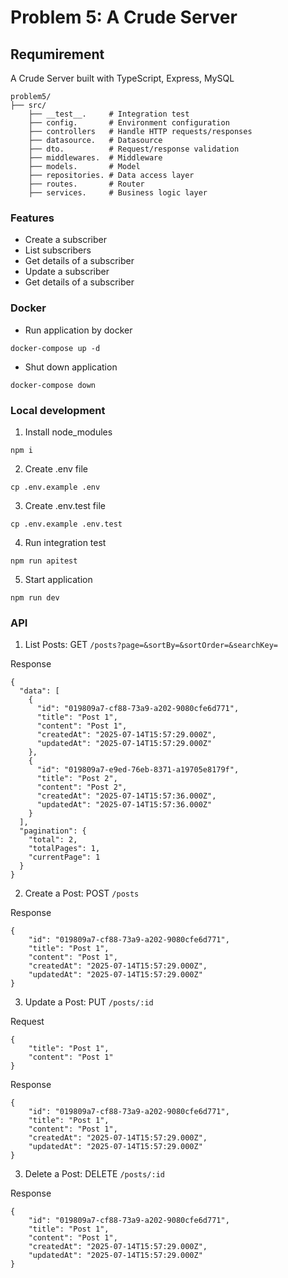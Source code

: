 # Problem 5: A Crude Server

## Requmirement

A Crude Server built with TypeScript, Express, MySQL

```
problem5/
├── src/
    ├── __test__.     # Integration test
    ├── config.       # Environment configuration
    ├── controllers   # Handle HTTP requests/responses
    ├── datasource.   # Datasource
    ├── dto.          # Request/response validation
    ├── middlewares.  # Middleware
    ├── models.       # Model
    ├── repositories. # Data access layer
    ├── routes.       # Router
    ├── services.     # Business logic layer
```

### Features
- Create a subscriber
- List subscribers
- Get details of a subscriber
- Update a subscriber
- Get details of a subscriber

### Docker

- Run application by docker
```
docker-compose up -d
```

- Shut down application
```
docker-compose down
```

### Local development

1. Install node_modules
```
npm i
```

2. Create .env file
```
cp .env.example .env
```

3. Create .env.test file
```
cp .env.example .env.test
```

4. Run integration test
```
npm run apitest
```

5. Start application
```
npm run dev
```

### API

1. List Posts: GET `/posts?page=&sortBy=&sortOrder=&searchKey=`

Response
```
{
  "data": [
    {
      "id": "019809a7-cf88-73a9-a202-9080cfe6d771",
      "title": "Post 1",
      "content": "Post 1",
      "createdAt": "2025-07-14T15:57:29.000Z",
      "updatedAt": "2025-07-14T15:57:29.000Z"
    },
    {
      "id": "019809a7-e9ed-76eb-8371-a19705e8179f",
      "title": "Post 2",
      "content": "Post 2",
      "createdAt": "2025-07-14T15:57:36.000Z",
      "updatedAt": "2025-07-14T15:57:36.000Z"
    }
  ],
  "pagination": {
    "total": 2,
    "totalPages": 1,
    "currentPage": 1
  }
}
```

2. Create a Post: POST `/posts`

Response
```
{
    "id": "019809a7-cf88-73a9-a202-9080cfe6d771",
    "title": "Post 1",
    "content": "Post 1",
    "createdAt": "2025-07-14T15:57:29.000Z",
    "updatedAt": "2025-07-14T15:57:29.000Z"
}
```

3. Update a Post: PUT `/posts/:id`

Request
```
{
    "title": "Post 1",
    "content": "Post 1"
}
```

Response
```
{
    "id": "019809a7-cf88-73a9-a202-9080cfe6d771",
    "title": "Post 1",
    "content": "Post 1",
    "createdAt": "2025-07-14T15:57:29.000Z",
    "updatedAt": "2025-07-14T15:57:29.000Z"
}
```

3. Delete a Post: DELETE `/posts/:id`

Response
```
{
    "id": "019809a7-cf88-73a9-a202-9080cfe6d771",
    "title": "Post 1",
    "content": "Post 1",
    "createdAt": "2025-07-14T15:57:29.000Z",
    "updatedAt": "2025-07-14T15:57:29.000Z"
}
```